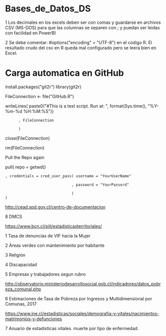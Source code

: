 # Bases_de_Datos_DS

1 Los decimales en los excels deben ser con comas y guardarse en archivos CSV (MS-DOS) para que 
las columnas se separen con ; y puedan ser leidas con facilidad en PowerBI

2 Se debe comentar: #options("encoding" = "UTF-8") en el codigo R. El resultado crudo del csv 
en R queda mal configurado pero se leera bien en Excel.

# Carga automatica en GitHub

install.packages("git2r")
library(git2r)

FileConnection <- file("GitHub.R")

writeLines( paste0("#This is a test script. Run at: ", format(Sys.time(), "%Y-%m-%d %H:%M:%S"))

          , FileConnection
          
          )
          
close(FileConnection)

rm(FileConnection)

Pull the Repo again

pull( repo = getwd()

    , credentials = cred_user_pass( username = "YourUserName" 
    
                                  , password = "YourPassord"  
                                  
                                  )                           
    )


<!---
https://rpubs.com/chrimaho/GitHubAutomation
% ![](mongodb.png)
-->
http://cead.spd.gov.cl/centro-de-documentacion

8 DMCS

https://www.bcn.cl/siit/estadisticasterritoriales/

1 Tasa de denuncias de VIF hacia la Mujer

2 Áreas verdes con mantenimiento por habitante

3 Religión

4 Discapacidad

5 Empresas y trabajadores segun rubro

http://observatorio.ministeriodesarrollosocial.gob.cl/indicadores/datos_pobreza_comunal.php

6 Estimaciones de Tasa de Pobreza por Ingresos y Multidimensional por Comunas, 2017

https://www.ine.cl/estadisticas/sociales/demografia-y-vitales/nacimientos-matrimonios-y-defunciones

7 Anuario de estadisticas vitales. muerte por tipo de enfermedad.

